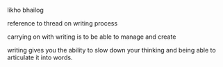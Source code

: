 likho bhailog 

reference to thread on writing process


carrying on with writing is to be able to manage and create 


writing gives you the ability to slow down your thinking and being able to articulate it into words.

